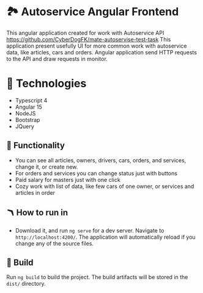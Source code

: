 # :national_park:	Autoservice Angular Frontend

This angular application created for work with Autoservice API
https://github.com/CyberDogFK/mate-autoservise-test-task
This application present usefully UI for more common work with autoservice data, like articles, cars and orders.
Angular application send HTTP requests to the API and draw requests in monitor.

# :gem: Technologies

- Typescript 4
- Angular 15
- NodeJS
- Bootstrap
- JQuery

## :microscope: Functionality

- You can see all articles, owners, drivers, cars, orders, and services, change it, or create new.
- For orders and services you can change status just with buttons
- Paid salary for masters just with one click
- Cozy work with list of data, like few cars of one owner, or services and articles in order

## :boomerang: How to run in

- Download it, and run `ng serve` for a dev server. Navigate to `http://localhost:4200/`. 
The application will automatically reload if you change any of the source files.

## :hammer: Build

Run `ng build` to build the project. The build artifacts will be stored in the `dist/` directory.
